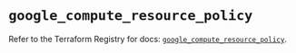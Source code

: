 # `google_compute_resource_policy`

Refer to the Terraform Registry for docs: [`google_compute_resource_policy`](https://registry.terraform.io/providers/hashicorp/google/6.16.0/docs/resources/compute_resource_policy).
